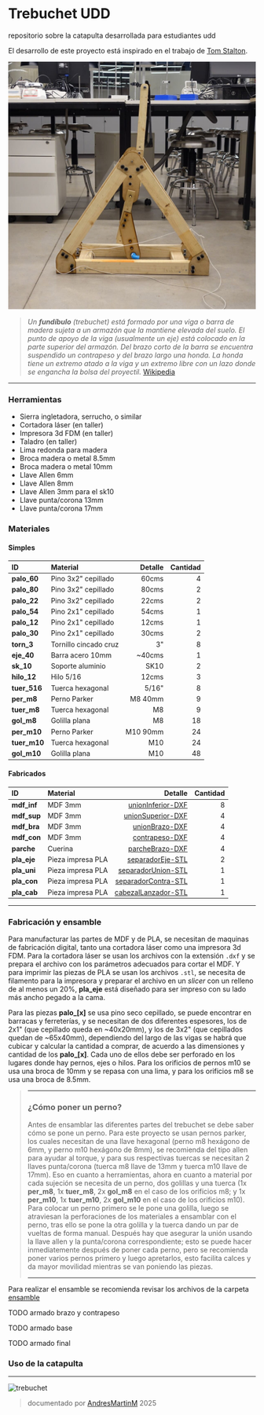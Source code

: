 # Trebuchet UDD 
repositorio sobre la catapulta desarrollada para estudiantes udd

El desarrollo de este proyecto está inspirado en el trabajo de [Tom Stalton](https://www.youtube.com/@TomStantonEngineering).

![foto trebuchet](img/treb01.jpg)

>*Un **fundíbulo** (trebuchet) está formado por una viga o barra de madera sujeta a un armazón que la mantiene elevada del suelo. El punto de apoyo de la viga (usualmente un eje) está colocado en la parte superior del armazón. Del brazo corto de la barra se encuentra suspendido un contrapeso y del brazo largo una honda. La honda tiene un extremo atado a la viga y un extremo libre con un lazo donde se engancha la bolsa del proyectil.*
>[Wikipedia](https://es.wikipedia.org/wiki/Fundibulo)

---

### Herramientas
- Sierra ingletadora, serrucho, o similar
- Cortadora láser (en taller)
- Impresora 3d FDM (en taller)
- Taladro (en taller)
- Lima redonda para madera
- Broca madera o metal 8.5mm
- Broca madera o metal 10mm
- Llave Allen 6mm
- Llave Allen 8mm
- Llave Allen 3mm para el sk10
- Llave punta/corona 13mm
- Llave punta/corona 17mm


### Materiales

#### Simples

|ID| Material | Detalle | Cantidad |
|:---|:---|---:|---:|
|**palo_60**| Pino 3x2" cepillado | 60cms| 4 |
|**palo_80**| Pino 3x2" cepillado | 80cms| 2 |
|**palo_22**| Pino 3x2" cepillado | 22cms| 2 |
|**palo_54**| Pino 2x1" cepillado | 54cms| 1 |
|**palo_12**| Pino 2x1" cepillado | 12cms| 1 |
|**palo_30**| Pino 2x1" cepillado | 30cms| 2 |
|**torn_3**| Tornillo cincado cruz | 3"| 8 |
|**eje_40**| Barra acero 10mm | ~40cms | 1 |
|**sk_10**| Soporte aluminio | SK10 | 2 |
|**hilo_12**| Hilo 5/16 | 12cms | 3 |
|**tuer_516**| Tuerca hexagonal | 5/16" | 8 |
|**per_m8**| Perno Parker | M8 40mm | 9 |
|**tuer_m8**| Tuerca hexagonal | M8 | 9 |
|**gol_m8**| Golilla plana | M8 | 18 |
|**per_m10**| Perno Parker | M10 90mm | 24 |
|**tuer_m10**| Tuerca hexagonal | M10 | 24 |
|**gol_m10**| Golilla plana | M10 | 48 |

#### Fabricados

|ID| Material | Detalle | Cantidad |
|:---|:---|---:|---:|
|**mdf_inf**| MDF 3mm | [unionInferior-DXF](/archivos/CORREGIDOunionInferiorBaseCatapulta-MDF3mm-16xCatapulta-48Total.dxf) | 8 |
|**mdf_sup**| MDF 3mm | [unionSuperior-DXF](/archivos/CORREGIDOunionSuperiorBaseCatapulta-MDF3mm-8xCatapulta-24Total.dxf) | 4 |
|**mdf_bra**| MDF 3mm | [unionBrazo-DXF](/archivos/unionBrazoContrapeso-MDF3mm-4xCatapulta-12Total.dxf) | 4 |
|**mdf_con**| MDF 3mm | [contrapeso-DXF](/archivos/contrapesoCatapulta-MDF3mm-4xCatapulta-12Total.dxf) | 4 |
|**parche**| Cuerina | [parcheBrazo-DXF](/archivos/parcheCatapultaV2-1xCatapulta.dxf) | 4 |
|**pla_eje**| Pieza impresa PLA | [separadorEje-STL](/archivos/separadorEjeCentral-2xCatapulta-6Total.stl) | 2 |
|**pla_uni**| Pieza impresa PLA | [separadorUnion-STL](/archivos/separadorEjeContrapeso-1xCatapulta-3Total.stl) | 1 |
|**pla_con**| Pieza impresa PLA | [separadorContra-STL](/archivos/separadorMdfContrapeso-1xCatapulta-3Total.stl) | 1 |
|**pla_cab**| Pieza impresa PLA | [cabezalLanzador-STL](/archivos/cabezalLanzador-1xCatapulta-3Total.stl) | 1 |


----

### Fabricación y ensamble

Para manufacturar las partes de MDF y de PLA, se necesitan de maquinas de fabricación digital, tanto una cortadora láser como una impresora 3d FDM. Para la cortadora láser se usan los archivos con la extensión `.dxf` y se prepara el archivo con los parámetros adecuados para cortar el MDF. Y para imprimir las piezas de PLA se usan los archivos `.stl`, se necesita de filamento para la impresora y preparar el archivo en un *slicer* con un relleno de al menos un 20%, **pla_eje** está diseñado para ser impreso con su lado más ancho pegado a la cama.

Para las piezas **palo_[x]** se usa pino seco cepillado, se puede encontrar en barracas y ferreterías, y se necesitan de dos diferentes espesores, los de 2x1" (que cepillado queda en ~40x20mm), y los de 3x2" (que cepillados quedan de ~65x40mm), dependiendo del largo de las vigas se habrá que cubicar y calcular la cantidad a comprar, de acuerdo a las dimensiones y cantidad de los **palo_[x]**. Cada uno de ellos debe ser perforado en los lugares donde hay pernos, ejes o hilos. Para los orificios de pernos m10 se usa una broca de 10mm y se repasa con una lima, y para los orificios m8 se usa una broca de 8.5mm.

>___
>### ¿Cómo poner un perno?
>Antes de ensamblar las diferentes partes del trebuchet se debe saber cómo se pone un perno. Para este proyecto se usan pernos parker, los cuales necesitan de una llave hexagonal (perno m8 hexágono de 6mm, y perno m10 hexágono de 8mm), se recomienda del tipo allen para ayudar al torque, y para sus respectivas tuercas se necesitan 2 llaves punta/corona (tuerca m8 llave de 13mm y tuerca m10 llave de 17mm). Eso en cuanto a herramientas, ahora en cuanto a material por cada sujeción se necesita de un perno, dos golillas y una tuerca (1x **per_m8**, 1x **tuer_m8**, 2x **gol_m8** en el caso de los orificios m8; y 1x **per_m10**, 1x **tuer_m10**, 2x **gol_m10** en el caso de los orificios m10). Para colocar un perno primero se le pone una golilla, luego se atraviesan la perforaciones de los materiales a ensamblar con el perno, tras ello se pone la otra golilla y la tuerca dando un par de vueltas de forma manual. Después hay que asegurar la unión usando la llave allen y la punta/corona correspondiente; esto se puede hacer inmediatemente después de poner cada perno, pero se recomienda poner varios pernos primero y luego apretarlos, esto facilita calces y da mayor movilidad mientras se van poniendo las piezas. 
>___

Para realizar el ensamble se recomienda revisar los archivos de la carpeta [ensamble](./archivos/ensamble/)

TODO armado brazo y contrapeso

TODO armado base

TODO armado final

### Uso de la catapulta

---
![trebuchet](https://web.archive.org/web/20090728004740/http://us.geocities.com/krashous/imagenes/Animaciones/trebuchet2.gif)


>documentado por [AndresMartinM](https://github.com/AndresMartinM) 2025